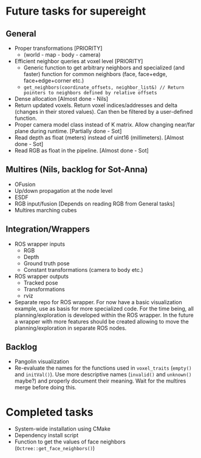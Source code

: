 # Future tasks for supereight

## General
- Proper transformations [PRIORITY]
	- (world - map - body - camera)
- Efficient neighbor queries at voxel level [PRIORITY]
	- Generic function to get arbitrary neighbors and specialized (and faster)
	  function for common neighbors (face, face+edge, face+edge+corner etc.)
	- `get_neighbors(coordinate_offsets, neighbor_list&) // Return pointers to
	  neighbors defined by relative offsets`
- Dense allocation [Almost done - Nils]
- Return updated voxels. Return voxel indices/addresses and delta (changes in
  their stored values). Can then be filtered by a user-defined function.
- Proper camera model class instead of K matrix. Allow changing near/far plane
  during runtime. [Partially done - Sot]
- Read depth as float (meters) instead of uint16 (millimeters). [Almost done -
  Sot]
- Read RGB as float in the pipeline. [Almost done - Sot]



## Multires (Nils, backlog for Sot-Anna)
- OFusion
- Up/down propagation at the node level
- ESDF
- RGB input/fusion [Depends on reading RGB from General tasks]
- Multires marching cubes



## Integration/Wrappers
- ROS wrapper inputs
	- RGB
	- Depth
	- Ground truth pose
	- Constant transformations (camera to body etc.)
- ROS wrapper outputs
	- Tracked pose
	- Transformations
	- rviz
- Separate repo for ROS wrapper. For now have a basic visualization example,
  use as basis for more specialized code. For the time being, all
planning/exploration is developed within the ROS wrapper. In the future a
wrapper with more features should be created allowing to move the
planning/exploration in separate ROS nodes.



## Backlog
- Pangolin visualization
- Re-evaluate the names for the functions used in `voxel_traits` (`empty()` and
  `initVal()`). Use more descriptive names (`invalid()` and `unknown()` maybe?)
and properly document their meaning. Wait for the multires merge before doing
this.



# Completed tasks
- System-wide installation using CMake
- Dependency install script
- Function to get the values of face neighbors (`Octree::get_face_neighbors()`)

